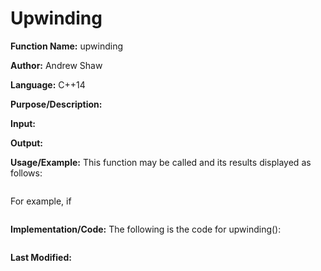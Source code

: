 # Upwinding

**Function Name:** upwinding

**Author:** Andrew Shaw

**Language:** C++14

**Purpose/Description:**

**Input:**

**Output:**

**Usage/Example:** This function may be called and its results displayed as follows:
~~~~

~~~~
For example, if
~~~~

~~~~
**Implementation/Code:** The following is the code for upwinding():
~~~~

~~~~
**Last Modified:**
